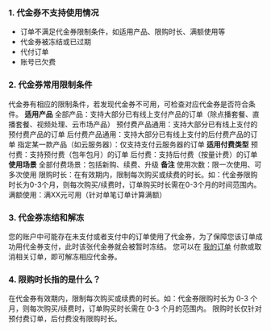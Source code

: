 ### 1. 代金券不支持使用情况
- 订单不满足代金券限制条件，如适用产品、限购时长、满额使用等
- 代金券被冻结或已过期
- 代付订单
- 账号已欠费

### 2. 代金券常用限制条件
代金券有相应的限制条件，若发现代金券不可用，可检查对应代金券是否符合条件。
**适用产品**
全部产品：支持大部分已有线上支付产品的订单（除点播套餐、直播套餐、视频处理、云市场产品）
预付费产品通用：支持大部分已有线上支付的预付费产品的订单
后付费产品通用：支持大部分已有线上支付的后付费产品的订单
指定某一款产品（如云服务器）：仅支持支付云服务器的订单
**适用付费类型**
预付费：支持预付费（包年包月）的订单
后付费：支持后付费（按量计费）的订单
**使用场景**
全部付费场景：包括新购、续费、升级
**备注**
使用次数：限一次使用、可多次使用
限购时长：在有效期内，限制每次购买或续费的时长。如：代金券限购时长为0-3个月，则每次购买/续费时，订单购买时长需在0-3个月的时间范围内。
满额使用：满XX元可用（针对单笔订单计算满额）

### 3. 代金券冻结和解冻
您的账户中可能存在未支付或者支付中的订单使用了代金券，为了保障您该订单成功用代金券支付，此时该张代金券就会被暂时冻结。
您可以在 [我的订单](https://console.cloud.tencent.com/deal) 付款或取消相关订单，即可解冻相应代金券。

### 4. 限购时长指的是什么？
在代金券有效期内，限制每次购买或续费的时长。如：代金券限购时长为 0-3 个月，则每次购买/续费时，订单购买时长需在 0-3 个月的范围内。
限购时长仅针对预付费订单，后付费没有限购时长。
